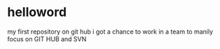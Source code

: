 # helloword
my first repository on git hub
i got a chance to work in a team to manily focus on GIT HUB and SVN
